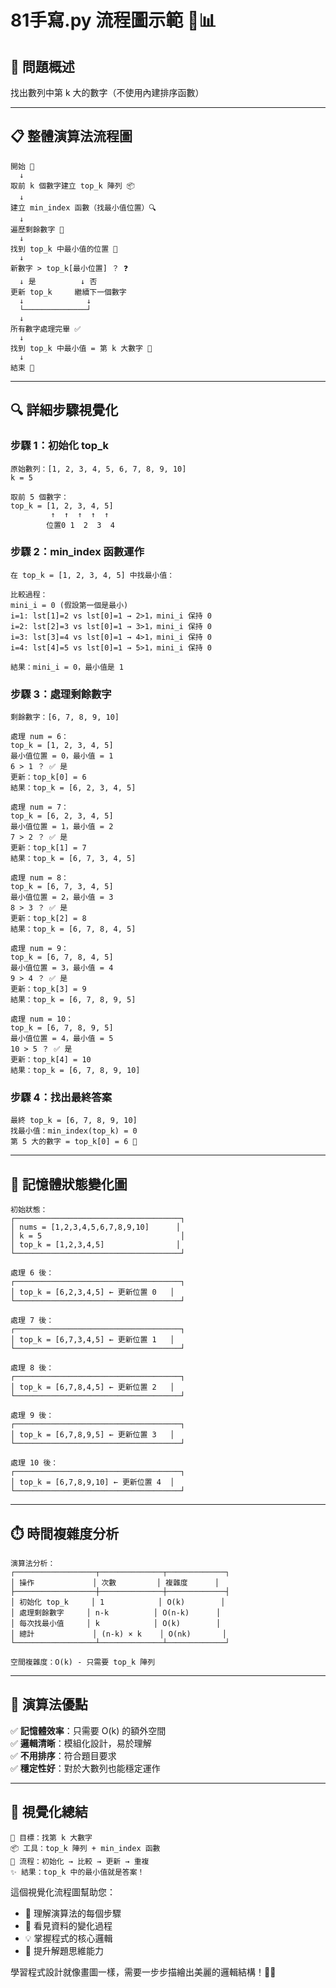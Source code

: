 # 81手寫.py 流程圖示範 🎨📊

## 🎯 **問題概述**
找出數列中第 k 大的數字（不使用內建排序函數）

---

## 📋 **整體演算法流程圖**

```
開始 🚀
  ↓
取前 k 個數字建立 top_k 陣列 📦
  ↓
建立 min_index 函數（找最小值位置）🔍
  ↓
遍歷剩餘數字 🔄
  ↓
找到 top_k 中最小值的位置 📍
  ↓
新數字 > top_k[最小位置] ？ ❓
  ↓ 是          ↓ 否
更新 top_k     繼續下一個數字
  ↓              ↓
  └──────────────┘
  ↓
所有數字處理完畢 ✅
  ↓
找到 top_k 中最小值 = 第 k 大數字 🎯
  ↓
結束 🏁
```

---

## 🔍 **詳細步驟視覺化**

### **步驟 1：初始化 top_k**
```
原始數列：[1, 2, 3, 4, 5, 6, 7, 8, 9, 10]
k = 5

取前 5 個數字：
top_k = [1, 2, 3, 4, 5]
         ↑  ↑  ↑  ↑  ↑
        位置0 1  2  3  4
```

### **步驟 2：min_index 函數運作**
```
在 top_k = [1, 2, 3, 4, 5] 中找最小值：

比較過程：
mini_i = 0 (假設第一個是最小)
i=1: lst[1]=2 vs lst[0]=1 → 2>1，mini_i 保持 0
i=2: lst[2]=3 vs lst[0]=1 → 3>1，mini_i 保持 0  
i=3: lst[3]=4 vs lst[0]=1 → 4>1，mini_i 保持 0
i=4: lst[4]=5 vs lst[0]=1 → 5>1，mini_i 保持 0

結果：mini_i = 0，最小值是 1
```

### **步驟 3：處理剩餘數字**
```
剩餘數字：[6, 7, 8, 9, 10]

處理 num = 6：
top_k = [1, 2, 3, 4, 5]
最小值位置 = 0，最小值 = 1
6 > 1 ？ ✅ 是
更新：top_k[0] = 6
結果：top_k = [6, 2, 3, 4, 5]

處理 num = 7：
top_k = [6, 2, 3, 4, 5]
最小值位置 = 1，最小值 = 2
7 > 2 ？ ✅ 是
更新：top_k[1] = 7
結果：top_k = [6, 7, 3, 4, 5]

處理 num = 8：
top_k = [6, 7, 3, 4, 5]
最小值位置 = 2，最小值 = 3
8 > 3 ？ ✅ 是
更新：top_k[2] = 8
結果：top_k = [6, 7, 8, 4, 5]

處理 num = 9：
top_k = [6, 7, 8, 4, 5]
最小值位置 = 3，最小值 = 4
9 > 4 ？ ✅ 是
更新：top_k[3] = 9
結果：top_k = [6, 7, 8, 9, 5]

處理 num = 10：
top_k = [6, 7, 8, 9, 5]
最小值位置 = 4，最小值 = 5
10 > 5 ？ ✅ 是
更新：top_k[4] = 10
結果：top_k = [6, 7, 8, 9, 10]
```

### **步驟 4：找出最終答案**
```
最終 top_k = [6, 7, 8, 9, 10]
找最小值：min_index(top_k) = 0
第 5 大的數字 = top_k[0] = 6 🎯
```

---

## 💾 **記憶體狀態變化圖**

```
初始狀態：
┌─────────────────────────────────────┐
│ nums = [1,2,3,4,5,6,7,8,9,10]      │
│ k = 5                               │
│ top_k = [1,2,3,4,5]                │
└─────────────────────────────────────┘

處理 6 後：
┌─────────────────────────────────────┐
│ top_k = [6,2,3,4,5] ← 更新位置 0   │
└─────────────────────────────────────┘

處理 7 後：
┌─────────────────────────────────────┐
│ top_k = [6,7,3,4,5] ← 更新位置 1   │
└─────────────────────────────────────┘

處理 8 後：
┌─────────────────────────────────────┐
│ top_k = [6,7,8,4,5] ← 更新位置 2   │
└─────────────────────────────────────┘

處理 9 後：
┌─────────────────────────────────────┐
│ top_k = [6,7,8,9,5] ← 更新位置 3   │
└─────────────────────────────────────┘

處理 10 後：
┌─────────────────────────────────────┐
│ top_k = [6,7,8,9,10] ← 更新位置 4  │
└─────────────────────────────────────┘
```

---

## ⏱️ **時間複雜度分析**

```
演算法分析：
┌──────────────────┬──────────────┬─────────────┐
│ 操作             │ 次數         │ 複雜度      │
├──────────────────┼──────────────┼─────────────┤
│ 初始化 top_k     │ 1            │ O(k)        │
│ 處理剩餘數字     │ n-k          │ O(n-k)      │
│ 每次找最小值     │ k            │ O(k)        │
│ 總計             │ (n-k) × k    │ O(nk)       │
└──────────────────┴──────────────┴─────────────┘

空間複雜度：O(k) - 只需要 top_k 陣列
```

---

## 🌟 **演算法優點**

✅ **記憶體效率**：只需要 O(k) 的額外空間  
✅ **邏輯清晰**：模組化設計，易於理解  
✅ **不用排序**：符合題目要求  
✅ **穩定性好**：對於大數列也能穩定運作  

---

## 🎨 **視覺化總結**

```
🎯 目標：找第 k 大數字
📦 工具：top_k 陣列 + min_index 函數
🔄 流程：初始化 → 比較 → 更新 → 重複
✨ 結果：top_k 中的最小值就是答案！
```

這個視覺化流程圖幫助您：
- 🧠 理解演算法的每個步驟
- 👀 看見資料的變化過程  
- 💡 掌握程式的核心邏輯
- 🚀 提升解題思維能力

學習程式設計就像畫圖一樣，需要一步步描繪出美麗的邏輯結構！🎨✨
